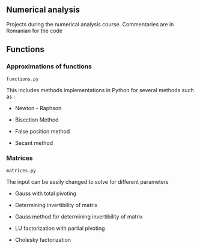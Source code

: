 ## Numerical analysis

Projects during the numerical analysis course.
Commentaries are in Romanian for the code


## Functions 

### Approximations of functions 
```functions.py```

This includes methods implementations in Python for several methods such as :

 - Newton - Raphson

 - Bisection Method
 
 - False position method
 
 - Secant method
 
 ### Matrices
 ```matrices.py```
 
 The input can be easily changed to solve for different parameters
 
 - Gauss with total pivoting
 
 - Determining invertibility of matrix
 
 - Gauss method for determining invertibility of matrix 
 
 - LU factorization with partial pivoting
 
 - Cholesky factorization 
